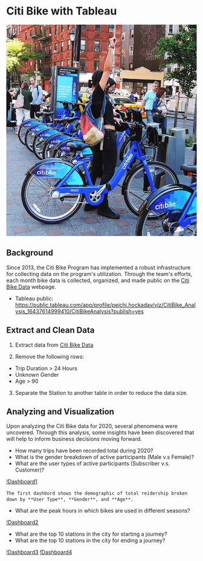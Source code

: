 # Citi Bike with Tableau
![Citi-Bikes](Images/citi-bike-station-bikes.jpg)

## Background

  Since 2013, the Citi Bike Program has implemented a robust infrastructure for collecting data on the program's utilization. Through the team's efforts, each month bike data is collected, organized, and made public on the [Citi Bike Data](https://www.citibikenyc.com/system-data) webpage.

  * Tableau public: https://public.tableau.com/app/profile/peichi.hockaday/viz/CitiBike_Analysis_16437614999410/CitiBikeAnalysis?publish=yes


## Extract and Clean Data
1. Extract data from [Citi Bike Data](https://www.citibikenyc.com/system-data)

2. Remove the following rows: 
  * Trip Duration > 24 Hours
  * Unknown Gender
  * Age > 90 

3. Separate the Station to another table in order to reduce the data size.

## Analyzing and Visualization 
  Upon analyzing the Citi Bike data for 2020, several phenomena were uncovered. Through this analysis, some insights have been discovered that will help to inform business decisions moving forward.

  * How many trips have been recorded total during 2020?
  * What is the gender breakdown of active participants (Male v.s Female)?
  * What are the user types of active participants (Subscriber v.s. Customer)?

  [!Dashboard1]()

    The first dashbord shows the demographic of total reidership broken down by **User Type**, **Gender**, and **Age**.  
    

  * What are the peak hours in which bikes are used in different seasons?

  [!Dashboard2]()


  * What are the top 10 stations in the city for starting a journey?
  * What are the top 10 stations in the city for ending a journey?

  [!Dashboard3]()
  [!Dashboard4]()

